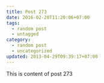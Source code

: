 ```yaml
---
title: Post 273
date: 2016-02-20T11:20:06+07:00
tags:
  - random post
  - untagged
category:
  - random post
  - uncategorized
updated: 2013-04-29T09:39:17+07:00
---
```

This is content of post 273